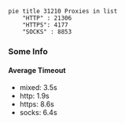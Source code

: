 
```mermaid
pie title 31210 Proxies in list
    "HTTP" : 21306
    "HTTPS": 4177
    "SOCKS" : 8853
```

### Some Info
#### Average Timeout

- mixed: 3.5s
- http: 1.9s
- https: 8.6s
- socks: 6.4s